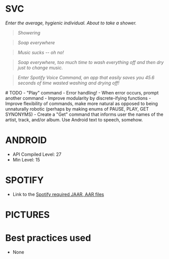 # SVC
<i> Enter the average, hygienic individual. About to take a shower. 

> Showering
  
> Soap everywhere

> Music sucks -- oh no!

> Soap everywhere, too much time to wash everything off and then dry just to change music. 

> Enter Spotify Voice Command, an app that easily saves you 45.6 seconds of time wasted washing and drying off! 


</i> 
# TODO
- "Play" command
- Error handling! 
- When error occurs, prompt another command
- Improve modularity by discrete-ifying functions 
- Improve flexibility of commands, make more natural as opposed to being unnaturally robotic (perhaps by making enums of PAUSE, PLAY, GET SYNONYMS)
- Create a "Get" command that informs user the names of the artist, track, and/or album. Use Android text to speech, somehow. 

# ANDROID 
- API Compiled Level: 27
- Min Level: 15

# SPOTIFY
- Link to the <a href=https://github.com/spotify/android-sdk/releases> Spotify required JAAR, AAR files </a>

# PICTURES
 <to insert here> 
  
# Best practices used
- None
